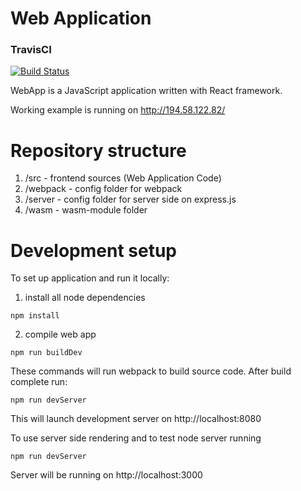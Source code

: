 # Web Application

### TravisCI
[![Build Status](https://travis-ci.org/caesai/WebApp.svg?branch=master)](https://github.com/caesai/WebApp/)

WebApp is a JavaScript application written with React framework.

Working example is running on http://194.58.122.82/

# Repository structure
1. /src - frontend sources (Web Application Code)
2. /webpack - config folder for webpack
3. /server - config folder for server side on express.js
4. /wasm - wasm-module folder

# Development setup
To set up application and run it locally:

1. install all node dependencies
```
npm install
```
2. compile web app
```
npm run buildDev
```
These commands will run webpack to build source code. After build complete run:

```
npm run devServer
```
This will launch development server on http://localhost:8080

To use server side rendering and to test node server running

```
npm run devServer
```

Server will be running on http://localhost:3000
